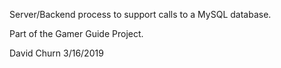 Server/Backend process to support calls to a MySQL database.

Part of the Gamer Guide Project.

David Churn 3/16/2019
